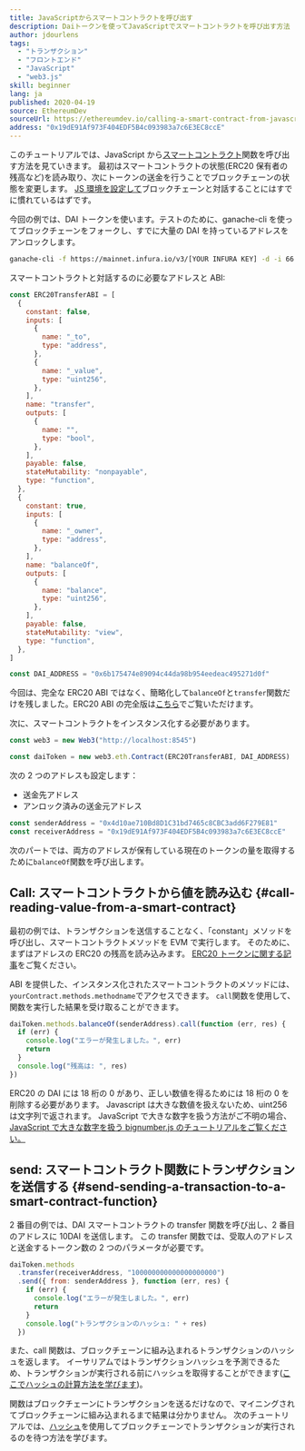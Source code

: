 ```yaml
---
title: JavaScriptからスマートコントラクトを呼び出す
description: Daiトークンを使ってJavaScriptでスマートコントラクトを呼び出す方法
author: jdourlens
tags:
  - "トランザクション"
  - "フロントエンド"
  - "JavaScript"
  - "web3.js"
skill: beginner
lang: ja
published: 2020-04-19
source: EthereumDev
sourceUrl: https://ethereumdev.io/calling-a-smart-contract-from-javascript/
address: "0x19dE91Af973F404EDF5B4c093983a7c6E3EC8ccE"
---
```


このチュートリアルでは、JavaScript から[スマートコントラクト](/developers/docs/smart-contracts/)関数を呼び出す方法を見ていきます。 最初はスマートコントラクトの状態(ERC20 保有者の残高など)を読み取り、次にトークンの送金を行うことでブロックチェーンの状態を変更します。 [JS 環境を設定して](/developers/tutorials/set-up-web3js-to-use-ethereum-in-javascript/)ブロックチェーンと対話することにはすでに慣れているはずです。

今回の例では、DAI トークンを使います。テストのために、ganache-cli を使ってブロックチェーンをフォークし、すでに大量の DAI を持っているアドレスをアンロックします。

```bash
ganache-cli -f https://mainnet.infura.io/v3/[YOUR INFURA KEY] -d -i 66 1 --unlock 0x4d10ae710Bd8D1C31bd7465c8CBC3add6F279E81
```

スマートコントラクトと対話するのに必要なアドレスと ABI:

```js
const ERC20TransferABI = [
  {
    constant: false,
    inputs: [
      {
        name: "_to",
        type: "address",
      },
      {
        name: "_value",
        type: "uint256",
      },
    ],
    name: "transfer",
    outputs: [
      {
        name: "",
        type: "bool",
      },
    ],
    payable: false,
    stateMutability: "nonpayable",
    type: "function",
  },
  {
    constant: true,
    inputs: [
      {
        name: "_owner",
        type: "address",
      },
    ],
    name: "balanceOf",
    outputs: [
      {
        name: "balance",
        type: "uint256",
      },
    ],
    payable: false,
    stateMutability: "view",
    type: "function",
  },
]

const DAI_ADDRESS = "0x6b175474e89094c44da98b954eedeac495271d0f"
```

今回は、完全な ERC20 ABI ではなく、簡略化して`balanceOf`と`transfer`関数だけを残しました。ERC20 ABI の完全版は[こちら](https://ethereumdev.io/abi-for-erc20-contract-on-ethereum/)でご覧いただけます。

次に、スマートコントラクトをインスタンス化する必要があります。

```js
const web3 = new Web3("http://localhost:8545")

const daiToken = new web3.eth.Contract(ERC20TransferABI, DAI_ADDRESS)
```

次の 2 つのアドレスも設定します：

- 送金先アドレス
- アンロック済みの送金元アドレス

```js
const senderAddress = "0x4d10ae710Bd8D1C31bd7465c8CBC3add6F279E81"
const receiverAddress = "0x19dE91Af973F404EDF5B4c093983a7c6E3EC8ccE"
```

次のパートでは、両方のアドレスが保有している現在のトークンの量を取得するために`balanceOf`関数を呼び出します。

## Call: スマートコントラクトから値を読み込む \{#call-reading-value-from-a-smart-contract}

最初の例では、トランザクションを送信することなく、「constant」メソッドを呼び出し、スマートコントラクトメソッドを EVM で実行します。 そのために、まずはアドレスの ERC20 の残高を読み込みます。 [ERC20 トークンに関する記事](/developers/tutorials/understand-the-erc-20-token-smart-contract/)をご覧ください。

ABI を提供した、インスタンス化されたスマートコントラクトのメソッドには、`yourContract.methods.methodname`でアクセスできます。 `call`関数を使用して、関数を実行した結果を受け取ることができます。

```js
daiToken.methods.balanceOf(senderAddress).call(function (err, res) {
  if (err) {
    console.log("エラーが発生しました。", err)
    return
  }
  console.log("残高は: ", res)
})
```

ERC20 の DAI には 18 桁の 0 があり、正しい数値を得るためには 18 桁の 0 を削除する必要があります。 Javascript は大きな数値を扱えないため、uint256 は文字列で返されます。 JavaScript で大きな数字を扱う方法がご不明の場合、[JavaScript で大きな数字を扱う bignumber.js のチュートリアルをご覧ください。](https://ethereumdev.io/how-to-deal-with-big-numbers-in-javascript/)

## send: スマートコントラクト関数にトランザクションを送信する \{#send-sending-a-transaction-to-a-smart-contract-function}

2 番目の例では、DAI スマートコントラクトの transfer 関数を呼び出し、2 番目のアドレスに 10DAI を送信します。 この transfer 関数では、受取人のアドレスと送金するトークン数の 2 つのパラメータが必要です。

```js
daiToken.methods
  .transfer(receiverAddress, "100000000000000000000")
  .send({ from: senderAddress }, function (err, res) {
    if (err) {
      console.log("エラーが発生しました。", err)
      return
    }
    console.log("トランザクションのハッシュ: " + res)
  })
```

また、call 関数は、ブロックチェーンに組み込まれるトランザクションのハッシュを返します。 イーサリアムではトランザクションハッシュを予測できるため、トランザクションが実行される前にハッシュを取得することができます([ここでハッシュの計算方法を学びます](https://ethereum.stackexchange.com/questions/45648/how-to-calculate-the-assigned-txhash-of-a-transaction))。

関数はブロックチェーンにトランザクションを送るだけなので、マイニングされてブロックチェーンに組み込まれるまで結果は分かりません。 次のチュートリアルでは、[ハッシュ](https://ethereumdev.io/waiting-for-a-transaction-to-be-mined-on-ethereum-with-js/)を使用してブロックチェーンでトランザクションが実行されるのを待つ方法を学びます。
